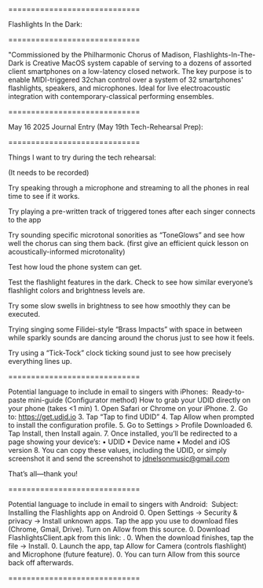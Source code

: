 =============================

Flashlights In the Dark:

=============================

"Commissioned by the Philharmonic Chorus of Madison, Flashlights-In-The-Dark is Creative MacOS system capable of serving to a dozens of assorted client smartphones on a low-latency closed network. The key purpose is to enable MIDI-triggered 32chan control over a system of 32 smartphones' flashlights, speakers, and microphones. Ideal for live electroacoustic integration with contemporary-classical performing ensembles. 

=============================

May 16 2025 Journal Entry (May 19th Tech-Rehearsal Prep):

=============================

Things I want to try during the tech rehearsal:

(It needs to be recorded)

Try speaking through a microphone and streaming to all the phones in real time to see if it works. 

Try playing a pre-written track of triggered tones after each singer connects to the app

Try sounding specific microtonal sonorities as “ToneGlows” and see how well the chorus can sing them back. (first give an efficient quick lesson on acoustically-informed microtonality)

Test how loud the phone system can get.

Test the flashlight features in the dark. Check to see how similar everyone’s flashlight colors and brightness levels are. 

Try some slow swells in brightness to see how smoothly they can be executed. 

Trying singing some Filidei-style “Brass Impacts” with space in between while sparkly sounds are dancing around the chorus just to see how it feels. 

Try using a “Tick-Tock” clock ticking sound just to see how precisely everything lines up. 

=============================


Potential language to include in email to singers with iPhones: 
Ready-to-paste mini-guide (Configurator method)
How to grab your UDID directly on your phone (takes <1 min)
    1.    Open Safari or Chrome on your iPhone.
    2.    Go to: https://get.udid.io
    3.    Tap “Tap to find UDID”
    4.    Tap Allow when prompted to install the configuration profile.
    5.    Go to Settings > Profile Downloaded
    6.    Tap Install, then Install again.
    7.    Once installed, you’ll be redirected to a page showing your device’s:
        •    UDID
        •    Device name
        •    Model and iOS version
    8.    You can copy these values, including the UDID, or simply screenshot it and send the screenshot to jdnelsonmusic@gmail.com

That’s all—thank you!

=============================


Potential language to include in email to singers with Android:  Subject: Installing the Flashlights app on Android
    0.    Open Settings → Security & privacy → Install unknown apps. Tap the app you use to download files (Chrome, Gmail, Drive). Turn on Allow from this source.
    0.    Download FlashlightsClient.apk from this link: <your-link>.
    0.    When the download finishes, tap the file → Install.
    0.    Launch the app, tap Allow for Camera (controls flashlight) and Microphone (future feature).
    0.    You can turn Allow from this source back off afterwards.

=============================







